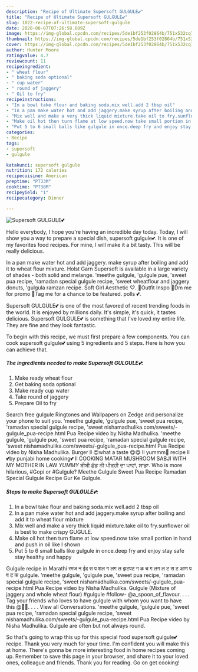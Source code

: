 ```yaml
---
description: "Recipe of Ultimate Supersoft GULGULE💕"
title: "Recipe of Ultimate Supersoft GULGULE💕"
slug: 1022-recipe-of-ultimate-supersoft-gulgule
date: 2020-08-07T07:26:58.689Z
image: https://img-global.cpcdn.com/recipes/5de1bf253f02864b/751x532cq70/supersoft-gulgule💕-recipe-main-photo.jpg
thumbnail: https://img-global.cpcdn.com/recipes/5de1bf253f02864b/751x532cq70/supersoft-gulgule💕-recipe-main-photo.jpg
cover: https://img-global.cpcdn.com/recipes/5de1bf253f02864b/751x532cq70/supersoft-gulgule💕-recipe-main-photo.jpg
author: Hunter Moore
ratingvalue: 4.7
reviewcount: 11
recipeingredient:
- " wheat flour"
- " baking soda optional"
- " cup water"
- " round of jaggery"
- " Oil to fry"
recipeinstructions:
- "In a bowl take flour and baking soda.mix well.add 2 tbsp oil"
- "In a pan make water hot and add jaggery.make syrup after boiling and add it to wheat flour mixture"
- "Mix well and make a very thick liquid mixture.take oil to fry.sunflower oil is best to make crispy GUGULE."
- "Make oil hot then turn flame at low speed.now take small portion in hand and push in oil like I shown"
- "Put 5 to 6 small balls like gulgule in once.deep fry and enjoy stay safe stay healthy and happy"
categories:
- Recipe
tags:
- supersoft
- gulgule

katakunci: supersoft gulgule 
nutrition: 172 calories
recipecuisine: American
preptime: "PT33M"
cooktime: "PT38M"
recipeyield: "1"
recipecategory: Dinner

---
```



![Supersoft GULGULE💕](https://img-global.cpcdn.com/recipes/5de1bf253f02864b/751x532cq70/supersoft-gulgule💕-recipe-main-photo.jpg)

Hello everybody, I hope you're having an incredible day today. Today, I will show you a way to prepare a special dish, supersoft gulgule💕. It is one of my favorites food recipes. For mine, I will make it a bit tasty. This will be really delicious.

In a pan make water hot and add jaggery. make syrup after boiling and add it to wheat flour mixture. Holst Garn Supersoft is available in a large variety of shades - both solid and melange. &#39;meethe gulgule, &#39;gulgule pue, &#39;sweet pua recipe, &#39;ramadan special gulgule recipe, &#39;sweet wheatflour and jaggery donuts, &#39;gulgula ramzan recipe. Soft Girl Aesthetic ♡. 🌸Outfit Inspo 🌸Dm me for promo 🌸Tag me for a chance to be featured. polls 💕.

Supersoft GULGULE💕 is one of the most favored of recent trending foods in the world. It is enjoyed by millions daily. It's simple, it's quick, it tastes delicious. Supersoft GULGULE💕 is something that I've loved my entire life. They are fine and they look fantastic.


To begin with this recipe, we must first prepare a few components. You can cook supersoft gulgule💕 using 5 ingredients and 5 steps. Here is how you can achieve that.

<!--inarticleads1-->

##### The ingredients needed to make Supersoft GULGULE💕:

1. Make ready  wheat flour
1. Get  baking soda optional
1. Make ready  cup water
1. Take  round of jaggery
1. Prepare  Oil to fry


Search free gulgule Ringtones and Wallpapers on Zedge and personalize your phone to suit you. &#39;meethe gulgule, &#39;gulgule pue, &#39;sweet pua recipe, &#39;ramadan special gulgule recipe, &#39;sweet nishamadhulika.com/sweets/-gulgule_pua-recipe.html Pua Recipe video by Nisha Madhulika. &#39;meethe gulgule, &#39;gulgule pue, &#39;sweet pua recipe, &#39;ramadan special gulgule recipe, &#39;sweet nishamadhulika.com/sweets/-gulgule_pua-recipe.html Pua Recipe video by Nisha Madhulika. Burger ll 😍what a taste 😋😋 ll yummm🤤 recipe ll 💕by punjabi home cooking💕 ll COOKING MATAR MUSHROOM SABJI WITH MY MOTHER IN LAW *YUMMY* ਬੀਬੀ ਛੱਡ ਨੀ ਪੀੜ੍ਹੀ ਦਾ ਪਾਵਾਂ, ਸਾਡਾ. Who is more hilarious, #Gopi or #Gulgule? Meethe Gulgule Sweet Pua Recipe Ramadan Special Gulgule Recipe Gur Ke Gulgule. 

<!--inarticleads2-->

##### Steps to make Supersoft GULGULE💕:

1. In a bowl take flour and baking soda.mix well.add 2 tbsp oil
1. In a pan make water hot and add jaggery.make syrup after boiling and add it to wheat flour mixture
1. Mix well and make a very thick liquid mixture.take oil to fry.sunflower oil is best to make crispy GUGULE.
1. Make oil hot then turn flame at low speed.now take small portion in hand and push in oil like I shown
1. Put 5 to 6 small balls like gulgule in once.deep fry and enjoy stay safe stay healthy and happy


Gulgule recipe in Marathi रमज न ईद स प शल ग लग ल झटपट ग ळ च ग लग ल ट स ट आण प ष ट क gulgule. &#39;meethe gulgule, &#39;gulgule pue, &#39;sweet pua recipe, &#39;ramadan special gulgule recipe, &#39;sweet nishamadhulika.com/sweets/-gulgule_pua-recipe.html Pua Recipe video by Nisha Madhulika. Gulgule (Mixture of jaggery and whole wheat flour) #gulgule #follow- @a_spoon_of_flavour. . . . Tag your friends who loves to have gulgule with whom you want to have this @🤗😚. . . . View all Conversations. &#39;meethe gulgule, &#39;gulgule pue, &#39;sweet pua recipe, &#39;ramadan special gulgule recipe, &#39;sweet nishamadhulika.com/sweets/-gulgule_pua-recipe.html Pua Recipe video by Nisha Madhulika. Gulgule are often but not always round. 

So that's going to wrap this up for this special food supersoft gulgule💕 recipe. Thank you very much for your time. I'm confident you will make this at home. There's gonna be more interesting food in home recipes coming up. Remember to save this page in your browser, and share it to your loved ones, colleague and friends. Thank you for reading. Go on get cooking!
